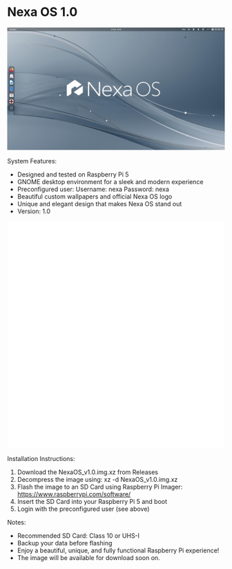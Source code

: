 # Nexa OS 1.0

![Nexa OS](/Desktop.png)

System Features:
- Designed and tested on Raspberry Pi 5
- GNOME desktop environment for a sleek and modern experience
- Preconfigured user:
  Username: nexa
  Password: nexa
- Beautiful custom wallpapers and official Nexa OS logo
- Unique and elegant design that makes Nexa OS stand out
- Version: 1.0

  
![Nexa OS](/Logo.png)


Installation Instructions:
1. Download the NexaOS_v1.0.img.xz from Releases
2. Decompress the image using: xz -d NexaOS_v1.0.img.xz
3. Flash the image to an SD Card using Raspberry Pi Imager: https://www.raspberrypi.com/software/
4. Insert the SD Card into your Raspberry Pi 5 and boot
5. Login with the preconfigured user (see above)

Notes:
- Recommended SD Card: Class 10 or UHS-I
- Backup your data before flashing
- Enjoy a beautiful, unique, and fully functional Raspberry Pi experience!
- The image will be available for download soon on.
